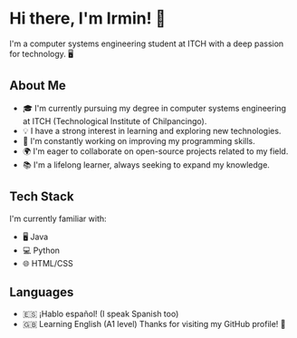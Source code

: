 # Hi there, I'm Irmin! 👋

I'm a computer systems engineering student at ITCH with a deep passion for technology. 🖥️

## About Me

- 🎓 I'm currently pursuing my degree in computer systems engineering at ITCH (Technological Institute of Chilpancingo).
- 💡 I have a strong interest in learning and exploring new technologies.
- 🌱 I'm constantly working on improving my programming skills.
- 🌍 I'm eager to collaborate on open-source projects related to my field.
- 📚 I'm a lifelong learner, always seeking to expand my knowledge.

## Tech Stack

I'm currently familiar with:

- 🖥️ Java
- 💻 Python
- 🌐 HTML/CSS

## Languages

- 🇪🇸 ¡Hablo español! (I speak Spanish too)
- 🇬🇧 Learning English (A1 level)
Thanks for visiting my GitHub profile! 🚀

<!--
**IrminBarragan/IrminBarragan** is a ✨ _special_ ✨ repository because its `README.md` (this file) appears on your GitHub profile.

Here are some ideas to get you started:

- 🔭 I’m currently working on ...
- 🌱 I’m currently learning ...
- 👯 I’m looking to collaborate on ...
- 🤔 I’m looking for help with ...
- 💬 Ask me about ...
- 📫 How to reach me: ...
- 😄 Pronouns: ...
- ⚡ Fun fact: ...
-->
